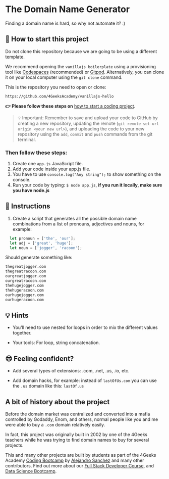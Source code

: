 <!--hide-->
# The Domain Name Generator
<!--endhide-->

Finding a domain name is hard, so why not automate it? :)

## 🌱 How to start this project

Do not clone this repository because we are going to be using a different template.

We recommend opening the `vanillajs boilerplate` using a provisioning tool like [Codespaces](https://4geeks.com/lesson/what-is-github-codespaces) (recommended) or [Gitpod](https://4geeks.com/lesson/how-to-use-gitpod). Alternatively, you can clone it on your local computer using the `git clone` command.

This is the repository you need to open or clone:

```text
https://github.com/4GeeksAcademy/vanillajs-hello
```

**👉 Please follow these steps on** [how to start a coding project](https://4geeks.com/lesson/how-to-start-a-project).


> 💡 Important: Remember to save and upload your code to GitHub by creating a new repository, updating the remote (`git remote set-url origin <your new url>`), and uploading the code to your new repository using the `add`, `commit` and `push` commands from the git terminal.

### Then follow these steps:

1. Create one `app.js` JavaScript file.
2. Add your code inside your app.js file.
3. You have to use `console.log("Any string");` to show something on the console.
4. Run your code by typing: `$ node app.js`, **if you run it locally, make sure you have node.js**

## 📝 Instructions

1. Create a script that generates all the possible domain name combinations from a list of pronouns, adjectives and nouns, for example:

```js
  let pronoun = ['the', 'our'];
  let adj = ['great', 'huge'];
  let noun = ['jogger', 'racoon'];
```

Should generate something like:

```bash
thegreatjogger.com
thegreatracoon.com
ourgreatjogger.com
ourgreatracoon.com
thehugejogger.com
thehugeracoon.com
ourhugejogger.com
ourhugeracoon.com
```

## 💡 Hints

+ You'll need to use nested for loops in order to mix the different values together.

+ Your tools: For loop, string concatenation.

## 😎 Feeling confident?

- Add several types of extensions: .com, .net, .us, .io, etc.

- Add domain hacks, for example: instead of `lastOfUs.com` you can use the `.us` domain like this: `lastOf.us`

## A bit of history about the project

Before the domain market was centralized and converted into a mafia controlled by Godaddy, Enom, and others, normal people like you and me were able to buy a `.com` domain relatively easily. 

In fact, this project was originally built in 2002 by one of the 4Geeks teachers while he was trying to find domain names to buy for several projects.

This and many other projects are built by students as part of the 4Geeks Academy [Coding Bootcamp](https://4geeksacademy.com/us/coding-bootcamp) by [Alejandro Sanchez](https://twitter.com/alesanchezr) and many other contributors. Find out more about our [Full Stack Developer Course](https://4geeksacademy.com/us/coding-bootcamps/part-time-full-stack-developer), and [Data Science Bootcamp](https://4geeksacademy.com/us/coding-bootcamps/datascience-machine-learning).
